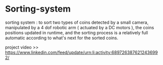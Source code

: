 # Sorting-system

sorting system : 
to sort two types of coins detected by a small camera, manipulated by a 4 dof robotic arm ( actuated by a DC motors ), the coins positions updated in runtime, and the sorting process is a relatively full automatic according to what's next for the sorted coins.

project video >> https://www.linkedin.com/feed/update/urn:li:activity:6897263876212436992/
